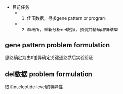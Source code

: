 - 目前任务
	- 1. 佳玉数据，寻求gene pattern or program
	- 2. 血研所，重新分析del数据，预测其精确编辑结果
## gene pattern problem formulation
思路确定为由tf差异确定关键通路然后实验验证

## del数据  problem formulation

取消nucleotide-level的特异性